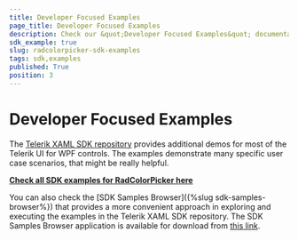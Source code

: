 ```yaml
---
title: Developer Focused Examples
page_title: Developer Focused Examples
description: Check our &quot;Developer Focused Examples&quot; documentation article for the RadColorPicker {{ site.framework_name }} control.
sdk_example: true
slug: radcolorpicker-sdk-examples
tags: sdk,examples
published: True
position: 3
---
```


# Developer Focused Examples

The [Telerik XAML SDK repository](https://github.com/telerik/xaml-sdk/tree/master/) provides additional demos for most of the Telerik UI for WPF controls. The examples demonstrate many specific user case scenarios, that might be really helpful. 

__[Check all SDK examples for RadColorPicker here](https://github.com/telerik/xaml-sdk/tree/master/ColorPicker)__

You can also check the [SDK Samples Browser]({%slug sdk-samples-browser%}) that provides a more convenient approach in exploring and executing the examples in the Telerik XAML SDK repository. The SDK Samples Browser application is available for download from [this link](https://demos.telerik.com/xaml-sdkbrowser/).
